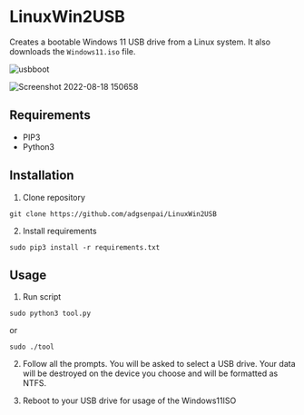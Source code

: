 # LinuxWin2USB

Creates a bootable Windows 11 USB drive from a Linux system. It also downloads the `Windows11.iso` file.

![usbboot](https://user-images.githubusercontent.com/45560312/185401576-c687b927-1224-4a68-a768-360567f7f38f.png)

![Screenshot 2022-08-18 150658](https://user-images.githubusercontent.com/45560312/185402335-19263df4-d527-42b2-8530-440c4cbc5601.png)

## Requirements

- PIP3
- Python3

## Installation

1. Clone repository

`git clone https://github.com/adgsenpai/LinuxWin2USB`

2. Install requirements

`sudo pip3 install -r requirements.txt`

## Usage

1. Run script

`sudo python3 tool.py`

or

`sudo ./tool`

2. Follow all the prompts. You will be asked to select a USB drive. Your data will be destroyed on the device you choose
   and will be formatted as NTFS.

3. Reboot to your USB drive for usage of the Windows11ISO


